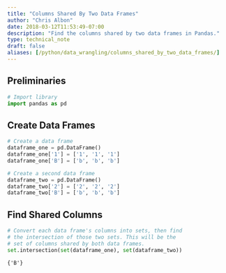 ```yaml
---
title: "Columns Shared By Two Data Frames"
author: "Chris Albon"
date: 2018-03-12T11:53:49-07:00
description: "Find the columns shared by two data frames in Pandas."
type: technical_note
draft: false
aliases: [/python/data_wrangling/columns_shared_by_two_data_frames/]
---
```

## Preliminaries


```python
# Import library
import pandas as pd
```

## Create Data Frames


```python
# Create a data frame
dataframe_one = pd.DataFrame()
dataframe_one['1'] = ['1', '1', '1']
dataframe_one['B'] = ['b', 'b', 'b']

# Create a second data frame
dataframe_two = pd.DataFrame()
dataframe_two['2'] = ['2', '2', '2']
dataframe_two['B'] = ['b', 'b', 'b']
```

## Find Shared Columns


```python
# Convert each data frame's columns into sets, then find
# the intersection of those two sets. This will be the
# set of columns shared by both data frames.
set.intersection(set(dataframe_one), set(dataframe_two))
```




    {'B'}


